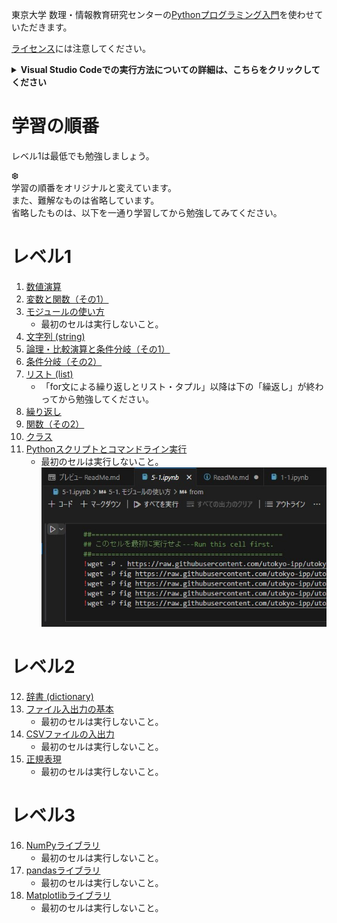 東京大学 数理・情報教育研究センターの[Pythonプログラミング入門](https://github.com/UTokyo-IPP/utokyo-ipp.github.io/tree/master)を使わせていただきます。

[ライセンス](https://github.com/UTokyo-IPP/utokyo-ipp.github.io/tree/master?tab=License-1-ov-file#readme)には注意してください。

<details><summary><b>Visual Studio Codeでの実行方法についての詳細は、こちらをクリックしてください</b></summary>

# Visual Studio Codeでの実行方法

[Pythonプログラミング入門](https://github.com/UTokyo-IPP/utokyo-ipp.github.io/tree/master)にあるipynbファイルをVisual Studio Codeで実行することを目指します。

まず、Visual Studio Codeには、「Python」（Microsoft）と「Jupyter」（Microsoft）のプラグインを入れてください。

次に、本リポジトリのzipをダウンロードして、展開してください（フォルダX）。<br>
![2024-05-08_200324.jpg](./img/2024-05-08_200324.jpg)

「.vscode」フォルダの「settings.json」を開き、python.exeがある正しいパスに修正してください。

Visual Studio Codeを起動し、フォルダXを開いてください。

ReadMe.mdを開きます。<br>
タブの右クリックでプレビューを開いてください。<br>
![2024-05-08_185809.jpg](./img/2024-05-08_185809.jpg)

学習したい内容のリンク先をクリックするとブラウザが開きます。<br>
 ![2024-05-08_184552.jpg](./img/2024-05-08_184552.jpg) <br>
 をクリックして、フォルダXにダウンロードしてください。

Visual Studio Codeで開いてください。<br>
![2024-05-08_191924.jpg](./img/2024-05-08_191924.jpg) 

![2024-05-08_190150.jpg](./img/2024-05-08_190150.jpg)<br>
 [カーネルの選択]をクリック ⇒ Pythonの環境 ⇒ 上記python.exeのパスが正しければ、おすすめに表示されるので選択してください

Jupyter Notebookで表示されると思います。Pythonを実行することも可能です。<br>
![2024-05-08_192146.jpg](./img/2024-05-08_192146.jpg)

</details>

# 学習の順番

レベル1は最低でも勉強しましょう。

❆<br>
学習の順番をオリジナルと変えています。<br>
また、難解なものは省略しています。<br>
省略したものは、以下を一通り学習してから勉強してみてください。

# レベル1

1. [数値演算](https://github.com/UTokyo-IPP/utokyo-ipp.github.io/blob/master/colab/1/1-1.ipynb)
1. [変数と関数（その1）](https://github.com/UTokyo-IPP/utokyo-ipp.github.io/blob/master/colab/1/1-2.ipynb)
1. [モジュールの使い方](https://github.com/UTokyo-IPP/utokyo-ipp.github.io/blob/master/colab/5/5-1.ipynb)
    * 最初のセルは実行しないこと。
1. [文字列 (string)](https://github.com/UTokyo-IPP/utokyo-ipp.github.io/blob/master/colab/2/2-1.ipynb)
1. [論理・比較演算と条件分岐（その1）](https://github.com/UTokyo-IPP/utokyo-ipp.github.io/blob/master/colab/1/1-3.ipynb)
1. [条件分岐（その2）](https://github.com/UTokyo-IPP/utokyo-ipp.github.io/blob/master/colab/2/2-3.ipynb)
1. [リスト (list)](https://github.com/UTokyo-IPP/utokyo-ipp.github.io/blob/master/colab/2/2-2.ipynb)
    * 「for文による繰り返しとリスト・タプル」以降は下の「繰返し」が終わってから勉強してください。
1. [繰り返し](https://github.com/UTokyo-IPP/utokyo-ipp.github.io/blob/master/colab/3/3-2.ipynb)
1. [関数（その2）](https://github.com/UTokyo-IPP/utokyo-ipp.github.io/blob/master/colab/3/3-3.ipynb)
1. [クラス](https://github.com/UTokyo-IPP/utokyo-ipp.github.io/blob/master/colab/6/6-3.ipynb)
1. [Pythonスクリプトとコマンドライン実行](https://github.com/UTokyo-IPP/utokyo-ipp.github.io/blob/master/colab/appendix/5-command.ipynb)
    * 最初のセルは実行しないこと。<br>![2024-05-08_194805.jpg](./img/2024-05-08_194805.jpg)

# レベル2

12. [辞書 (dictionary)](https://github.com/UTokyo-IPP/utokyo-ipp.github.io/blob/master/colab/3/3-1.ipynb)
1. [ファイル入出力の基本](https://github.com/UTokyo-IPP/utokyo-ipp.github.io/blob/master/colab/4/4-1.ipynb)
    * 最初のセルは実行しないこと。
1. [CSVファイルの入出力](https://github.com/UTokyo-IPP/utokyo-ipp.github.io/blob/master/colab/appendix/4-csv.ipynb)
    * 最初のセルは実行しないこと。
1. [正規表現](https://github.com/UTokyo-IPP/utokyo-ipp.github.io/blob/master/colab/appendix/5-re.ipynb)
    * 最初のセルは実行しないこと。

# レベル3

16. [NumPyライブラリ](https://github.com/UTokyo-IPP/utokyo-ipp.github.io/blob/master/colab/5/5-3.ipynb)
    * 最初のセルは実行しないこと。
1. [pandasライブラリ](https://github.com/UTokyo-IPP/utokyo-ipp.github.io/blob/master/colab/7/7-1.ipynb)
    * 最初のセルは実行しないこと。
1. [Matplotlibライブラリ](https://github.com/UTokyo-IPP/utokyo-ipp.github.io/blob/master/colab/appendix/5-matplotlib.ipynb)
    * 最初のセルは実行しないこと。

